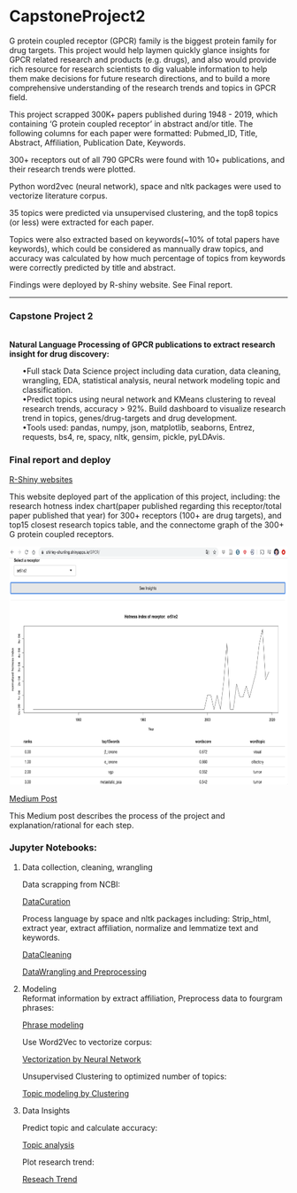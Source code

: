 # CapstoneProject2

G protein coupled receptor (GPCR) family is the biggest protein family for drug targets. This project would help laymen quickly glance insights for GPCR related research and products (e.g. drugs), and also would provide rich resource for research scientists to dig valuable information to help them make decisions for future research directions, and to build a more comprehensive understanding of the research trends and topics in GPCR field.

This project scrapped 300K+ papers published during 1948 - 2019, which containing ‘G protein coupled receptor’ in abstract and/or title. The following columns for each paper were formatted: 
Pubmed_ID, Title, Abstract, Affiliation, Publication Date, Keywords.

300+ receptors out of all 790 GPCRs were found with 10+ publications, and their research trends were plotted. 

Python word2vec (neural network), space and nltk packages were used to vectorize literature corpus.

35 topics were predicted via unsupervised clustering, and the top8 topics (or less) were extracted for each paper.

Topics were also extracted based on keywords(~10% of total papers have keywords), which could be considered as mannually draw topics, and accuracy was calculated by how much percentage of topics from keywords were correctly predicted by title and abstract. 

Findings were deployed by R-shiny website. See Final report.

***
<div class="span5 alert alert-info">
<h3>Capstone Project 2</h3>
<br/>
<b>Natural Language Processing of GPCR publications to extract research insight for drug discovery:</b> <ol>
•Full stack Data Science project including data curation, data cleaning, wrangling, EDA, statistical analysis, neural network modeling topic and classification.
<br/>
•Predict topics using neural network and KMeans clustering to reveal research trends, accuracy > 92%. Build dashboard to visualize research trend in topics, genes/drug-targets and drug development.
<br/>
•Tools used: pandas, numpy, json, matplotlib, seaborns, Entrez, requests, bs4, re, spacy, nltk, gensim,  pickle, pyLDAvis.
</div>


### Final report and deploy
[R-Shiny websites](https://shirley-shunling.shinyapps.io/GPCR/)

This website deployed part of the application of this project, including: the research hotness index chart(paper published regarding this receptor/total paper published that year) for 300+ receptors (100+ are drug targets), and top15 closest research topics table, and the connectome graph of the 300+ G protein coupled receptors.


<img src="R/Rshiny.png" width="790" height="430">

[Medium Post](https://medium.com/@shunling.guo/gpcr-research-trends-fb827144da02)

This Medium post describes the process of the project and explanation/rational for each step.

### Jupyter Notebooks:
<ol>

<li> Data collection, cleaning, wrangling </div>

Data scrapping from NCBI:

[DataCuration](https://github.com/Shunling/CapstoneProjects/blob/master/NaturalLanguageProcessingGPCR/DataCollection.ipynb)


Process language by space and nltk packages including: Strip_html, extract year, extract affiliation, normalize and lemmatize text and keywords.

[DataCleaning](https://github.com/Shunling/CapstoneProjects/blob/master/NaturalLanguageProcessingGPCR/DataCleaning.ipynb)

[DataWrangling and Preprocessing](https://github.com/Shunling/CapstoneProjects/blob/master/NaturalLanguageProcessingGPCR/DataPreprocessing.ipynb)


<li> Modeling </li>
Reformat information by extract affiliation, Preprocess data to fourgram phrases:

[Phrase modeling](https://github.com/Shunling/CapstoneProjects/blob/master/NaturalLanguageProcessingGPCR/FourgramPhrases_Text.ipynb)

Use Word2Vec to vectorize corpus:

[Vectorization by Neural Network](https://github.com/Shunling/CapstoneProjects/blob/master/NaturalLanguageProcessingGPCR/WordVecterization_Word2Vec.ipynb)

Unsupervised Clustering to optimized number of topics:

[Topic modeling by Clustering](https://github.com/Shunling/CapstoneProjects/blob/master/NaturalLanguageProcessingGPCR/Clustering.ipynb)


<li> Data Insights </li>

Predict topic and calculate accuracy:

[Topic analysis](https://github.com/Shunling/CapstoneProjects/blob/master/NaturalLanguageProcessingGPCR/TopicPrediction.ipynb)

Plot research trend:

[Reseach Trend](https://github.com/Shunling/CapstoneProjects/blob/master/NaturalLanguageProcessingGPCR/ResearchTrend.ipynb)
